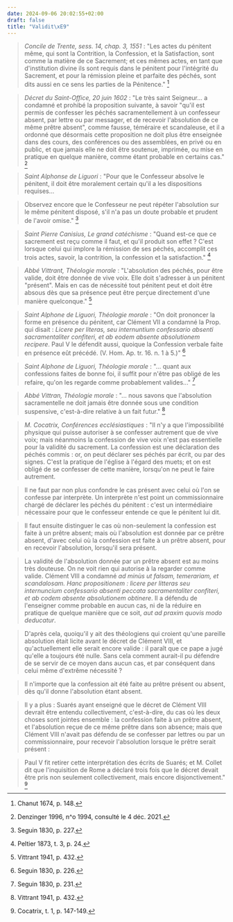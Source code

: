 ```yaml
---
date: 2024-09-06 20:02:55+02:00
draft: false
title: "Validit\xE9"
---
```





> *Concile de Trente, sess. 14, chap. 3, 1551* : "Les actes du pénitent même, qui sont la Contrition, la Confession, et la Satisfaction, sont comme la matière de ce Sacrement; et ces mêmes actes, en tant que d'institution divine ils sont requis dans le pénitent pour l'intégrité du Sacrement, et pour la rémission pleine et parfaite des péchés, sont dits aussi en ce sens les parties de la Pénitence." [^1]

[^1]: Chanut 1674, p. 148.

> *Décret du Saint-Office, 20 juin 1602* : "Le très saint Seigneur... a condamné et prohibé la proposition suivante, à savoir "qu'il est permis de confesser les péchés sacramentellement à un confesseur absent, par lettre ou par messager, et de recevoir l'absolution de ce même prêtre absent", comme fausse, téméraire et scandaleuse, et il a ordonné que désormais cette proposition ne doit plus être enseignée dans des cours, des conférences ou des assemblées, en privé ou en public, et que jamais elle ne doit être soutenue, imprimée, ou mise en pratique en quelque manière, comme étant probable en certains cas." [^2]

[^2]: Denzinger 1996, n^o 1994, consulté le 4 déc. 2021. 

> *Saint Alphonse de Liguori* : "Pour que le Confesseur absolve le pénitent, il doit être moralement certain qu'il a les dispositions requises... 

> Observez encore que le Confesseur ne peut répéter l'absolution sur le même pénitent disposé, s'il n'a pas un doute probable et prudent de l'avoir omise." [^3]

[^3]: Seguin 1830, p. 227.

> *Saint Pierre Canisius, Le grand catéchisme* : "Quand est-ce que ce sacrement est reçu comme il faut, et qu'il produit son effet ? C'est lorsque celui qui implore la rémission de ses péchés, accomplit ces trois actes, savoir, la contrition, la confession et la satisfaction." [^4]

[^4]: Peltier 1873, t. 3, p. 24.

> *Abbé Vittrant, Théologie morale* : "L'absolution des péchés, pour être valide, doit être donnée de vive voix. Elle doit s'adresser à un pénitent "présent". Mais en cas de nécessité tout pénitent peut et doit être absous dès que sa présence peut être perçue directement d'une manière quelconque." [^5]

[^5]: Vittrant 1941, p. 432.

> *Saint Alphone de Liguori, Théologie morale* : "On doit prononcer la forme en présence du pénitent, car Clément VII a condamné la Prop. qui disait : *Licere per literas, seu internuntium confessario absenti sacramentaliter confiteri, et ab eodem absente absolutionem recipere*. Paul V le défendit aussi, quoique la Confession verbale faite en présence eût précédé. (V. Hom. Ap. tr. 16. n. 1 à 5.)" [^6]

[^6]: Seguin 1830, p. 226.

> *Saint Alphone de Liguori, Théologie morale* : "... quant aux confessions faites de bonne foi, il suffit pour n'être pas obligé de les refaire, qu'on les regarde comme probablement valides..." [^7]

[^7]: Seguin 1830, p. 231.

> *Abbé Vittran, Théologie morale* : "... nous savons que l'absolution sacramentelle ne doit jamais être donnée sous une condition suspensive, c'est-à-dire relative à un fait futur." [^8]

[^8]: Vittrant 1941, p. 432.

> *M. Cocatrix, Conférences ecclésiastiques* : "Il n'y a que l'impossibilité physique qui puisse autoriser à se confesser autrement que de vive voix; mais néanmoins la confession de vive voix n'est pas essentielle pour la validité du sacrement. La confession est une déclaration des péchés commis : or, on peut déclarer ses péchés par écrit, ou par des signes. C'est la pratique de l'église à l'égard des muets; et on est obligé de se confesser de cette manière, lorsqu'on ne peut le faire autrement.

> Il ne faut par non plus confondre le cas présent avec celui où l'on se confesse par interprète. Un interprète n'est point un commissionnaire chargé de déclarer les péchés du pénitent : c'est un intermédiaire nécessaire pour que le confesseur entende ce que le pénitent lui dit.

> Il faut ensuite distinguer le cas où non-seulement la confession est faite à un prêtre absent; mais où l'absolution est donnée par ce prêtre absent, d'avec celui où la confession est faite à un prêtre absent, pour en recevoir l'absolution, lorsqu'il sera présent.

> La validité de l'absolution donnée par un prêtre absent est au moins très douteuse. On ne voit rien qui autorise à la regarder comme valide. Clément VIII a condamné *ad minùs ut falsam, temerariam, et scandalosam. Hanc propositionem : licere per litteras seu internuncium confessario absenti peccata sacramentaliter confiteri, et ab codem absente absolutionem obtinere*. Il a défendu de l'enseigner comme probable en aucun cas, ni de la réduire en pratique de quelque manière que ce soit, *aut ad praxim quovis modo deducatur*.

> D'après cela, quoiqu'il y ait des théologiens qui croient qu'une pareille absolution était licite avant le décret de Clément VIII, et qu'actuellement elle serait encore valide : il paraît que ce pape a jugé qu'elle a toujours été nulle. Sans cela comment aurait-il pu défendre de se servir de ce moyen dans aucun cas, et par conséquent dans celui même d'extrême nécessité ?

> Il n'importe que la confession ait été faite au prêtre présent ou absent, dès qu'il donne l'absolution étant absent.

> Il y a plus : Suarés ayant enseigné que le décret de Clément VIII devrait être entendu collectivement, c'est-à-dire, du cas où les deux choses sont jointes ensemble : la confession faite à un prêtre absent, et l'absolution reçue de ce même prêtre dans son absence; mais que Clément VIII n'avait pas défendu de se confesser par lettres ou par un commissionnaire, pour recevoir l'absolution lorsque le prêtre serait présent : 

> Paul V fit retirer cette interprétation des écrits de Suarés; et M. Collet dit que l'inquisition de Rome a déclaré trois fois que le décret devait être pris non seulement collectivement, mais encore disjonctivement." [^9]

[^9]: Cocatrix, t. 1, p. 147-149.



